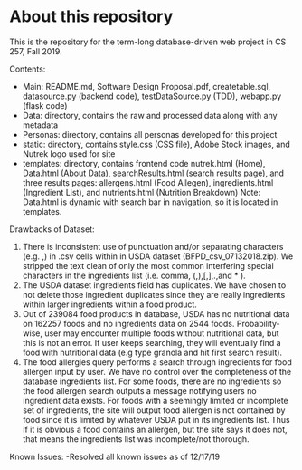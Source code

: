 # About this repository
This is the repository for the term-long database-driven web project in CS 257, Fall 2019.

Contents:
- Main: README.md, Software Design Proposal.pdf, createtable.sql, datasource.py (backend code), testDataSource.py (TDD), webapp.py (flask code)
- Data: directory, contains the raw and processed data along with any metadata
- Personas: directory, contains all personas developed for this project
- static: directory, contains style.css (CSS file), Adobe Stock images, and Nutrek logo used for site
- templates: directory, contains frontend code nutrek.html (Home), Data.html (About Data), searchResults.html (search results page), and three results pages: allergens.html (Food Allegen), ingredients.html (Ingredient List), and nutrients.html (Nutrition Breakdown)
Note: Data.html is dynamic with search bar in navigation, so it is located in templates.

Drawbacks of Dataset:
1. There is inconsistent use of punctuation and/or separating characters (e.g. ,) in .csv cells within in USDA dataset (BFPD_csv_07132018.zip). We stripped the text clean of only the most common interfering special characters in the ingredients list (i.e. comma, (,),[,],.,and * ). 
2. The USDA dataset ingredients field has duplicates. We have chosen to not delete those ingredient duplicates since they are really ingredients within larger ingredients within a food product.
3. Out of 239084 food products in database, USDA has no nutritional data on 162257 foods and no ingredients data on 2544 foods. Probability-wise, user may encounter multiple foods without nutritional data, but this is not an error. If user keeps searching, they will eventually find a food with nutritional data (e.g type granola and hit first search result).
4. The food allergies query performs a search through ingredients for food allergen input by user. We have no control over the completeness of the database ingredients list. For some foods, there are no ingredients so the food allergen search outputs a message notifying users no ingredient data exists. For foods with a seemingly limited or incomplete set of ingredients, the site will output food allergen is not contained by food since it is limited by whatever USDA put in its ingredients list. Thus if it is obvious a food contains an allergen, but the site says it does not, that means the ingredients list was incomplete/not thorough. 

Known Issues:
-Resolved all known issues as of 12/17/19
